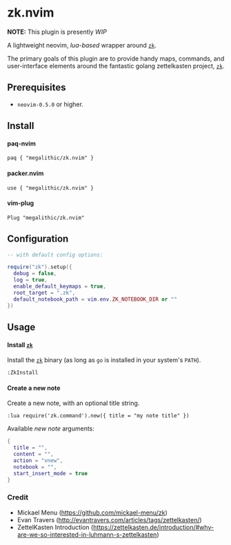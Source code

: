 # zk.nvim

**NOTE:** This plugin is presently _WIP_

A lightweight neovim, _lua-based_ wrapper around [`zk`](https://github.com/mickael-menu/zk).

The primary goals of this plugin are to provide handy maps, commands, and
user-interface elements around the fantastic golang zettelkasten project,
[`zk`](https://github.com/mickael-menu/zk).


## Prerequisites

* `neovim-0.5.0` or higher.

## Install

#### paq-nvim

`paq { "megalithic/zk.nvim" }`

#### packer.nvim

`use { "megalithic/zk.nvim" }`

#### vim-plug

`Plug "megalithic/zk.nvim"`


## Configuration


```lua
-- with default config options:

require("zk").setup({
  debug = false,
  log = true,
  enable_default_keymaps = true,
  root_target = ".zk",
  default_notebook_path = vim.env.ZK_NOTEBOOK_DIR or ""
})
```


## Usage


#### Install [`zk`](https://github.com/mickael-menu/zk)

Install the [`zk`](https://github.com/mickael-menu/zk) binary (as long as `go` is installed in your system's `PATH`).

```viml
:ZkInstall
```

#### Create a new note

Create a new note, with an optional title string.

```viml
:lua require('zk.command').new({ title = "my note title" })
```

Available _new note_ arguments:

```lua
{
  title = "",
  content = "",
  action = "vnew",
  notebook = "",
  start_insert_mode = true
}
```

### Credit

- Mickael Menu (https://github.com/mickael-menu/zk)
- Evan Travers (http://evantravers.com/articles/tags/zettelkasten/)
- ZettelKasten Introduction (https://zettelkasten.de/introduction/#why-are-we-so-interested-in-luhmann-s-zettelkasten)
